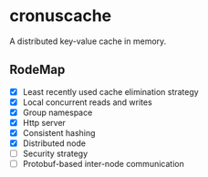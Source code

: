 cronuscache
===========
A distributed key-value cache in memory.

## RodeMap
- [x] Least recently used cache elimination strategy
- [x] Local concurrent reads and writes  
- [x] Group namespace
- [x] Http server
- [x] Consistent hashing
- [x] Distributed node
- [ ] Security strategy
- [ ] Protobuf-based inter-node communication